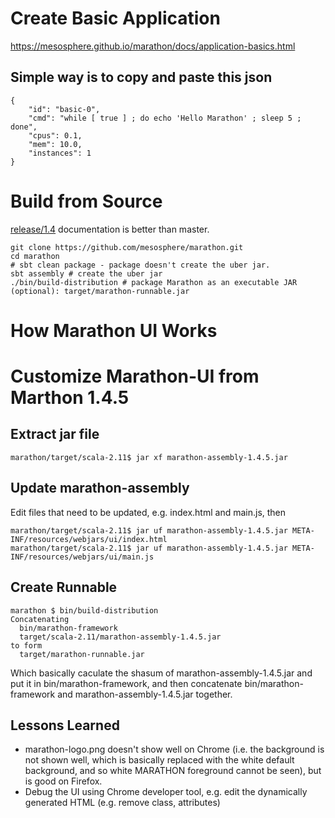 # Create Basic Application
https://mesosphere.github.io/marathon/docs/application-basics.html

## Simple way is to copy and paste this json
```
{
    "id": "basic-0", 
    "cmd": "while [ true ] ; do echo 'Hello Marathon' ; sleep 5 ; done",
    "cpus": 0.1,
    "mem": 10.0,
    "instances": 1
}
```

# Build from Source
[release/1.4](https://github.com/mesosphere/marathon/tree/releases/1.4) documentation is better than master.
```
git clone https://github.com/mesosphere/marathon.git
cd marathon
# sbt clean package - package doesn't create the uber jar.
sbt assembly # create the uber jar
./bin/build-distribution # package Marathon as an executable JAR (optional): target/marathon-runnable.jar
```

# How Marathon UI Works


# Customize Marathon-UI from Marthon 1.4.5

## Extract jar file
```
marathon/target/scala-2.11$ jar xf marathon-assembly-1.4.5.jar
```

## Update marathon-assembly
Edit files that need to be updated, e.g. index.html and main.js, then
```
marathon/target/scala-2.11$ jar uf marathon-assembly-1.4.5.jar META-INF/resources/webjars/ui/index.html
marathon/target/scala-2.11$ jar uf marathon-assembly-1.4.5.jar META-INF/resources/webjars/ui/main.js
```

## Create Runnable
```
marathon $ bin/build-distribution
Concatenating
  bin/marathon-framework
  target/scala-2.11/marathon-assembly-1.4.5.jar
to form
  target/marathon-runnable.jar
```
Which basically caculate the shasum of marathon-assembly-1.4.5.jar and put it in bin/marathon-framework, and then concatenate bin/marathon-framework and marathon-assembly-1.4.5.jar together.

## Lessons Learned
* marathon-logo.png doesn't show well on Chrome (i.e. the background is not shown well, which is basically replaced with the white default background, and so white MARATHON foreground cannot be seen), but is good on Firefox.
* Debug the UI using Chrome developer tool, e.g. edit the dynamically generated HTML (e.g. remove class, attributes)
